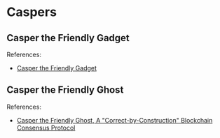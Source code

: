 # Caspers

## Casper the Friendly Gadget

References:
- [Casper the Friendly Gadget](https://github.com/ethereum/research/blob/master/papers/casper-basics/casper_basics.pdf)

## Casper the Friendly Ghost

References:
- [Casper the Friendly Ghost, A "Correct-by-Construction" Blockchain Consensus Protocol](https://github.com/ethereum/research/blob/master/papers/CasperTFG/CasperTFG.pdf)

